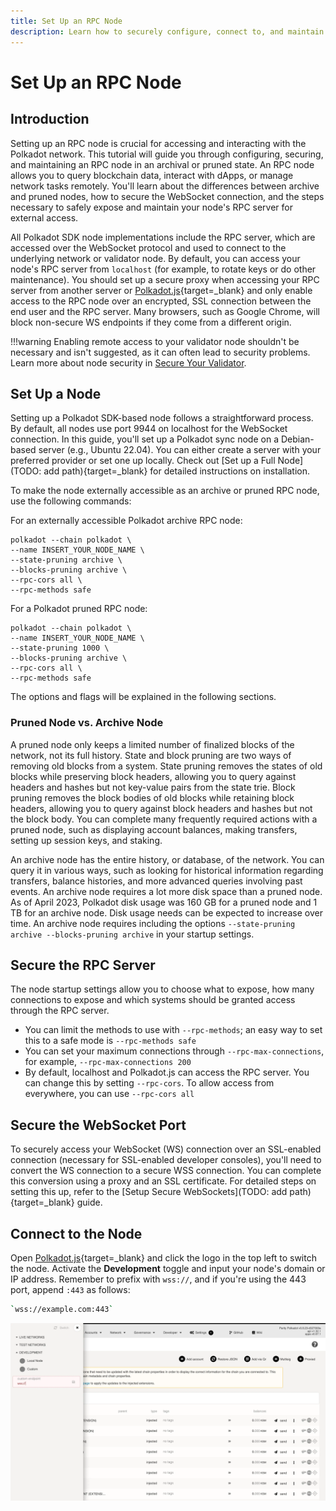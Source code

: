 ```yaml
---
title: Set Up an RPC Node
description: Learn how to securely configure, connect to, and maintain an RPC node for a Polkadot SDK-based blockchain in an archival or pruned state.
---
```


# Set Up an RPC Node

## Introduction

Setting up an RPC node is crucial for accessing and interacting with the Polkadot network. This tutorial will guide you through configuring, securing, and maintaining an RPC node in an archival or pruned state. An RPC node allows you to query blockchain data, interact with dApps, or manage network tasks remotely. You'll learn about the differences between archive and pruned nodes, how to secure the WebSocket connection, and the steps necessary to safely expose and maintain your node's RPC server for external access.

All Polkadot SDK node implementations include the RPC server, which are accessed over the WebSocket protocol and used to connect to the underlying network or validator node. By default, you can access your node's RPC server from `localhost` (for example, to rotate keys or do other maintenance). You should set up a secure proxy when accessing your RPC server from another server or [Polkadot.js](https://polkadot.js.org/apps){target=\_blank} and only enable access to the RPC node over an encrypted, SSL connection between the end user and the RPC server. Many browsers, such as Google Chrome, will block non-secure WS endpoints if they come from a different origin.

!!!warning
    Enabling remote access to your validator node shouldn't be necessary and isn't suggested, as it can often lead to security problems. Learn more about node security in [Secure Your Validator](todo:link).

## Set Up a Node

Setting up a Polkadot SDK-based node follows a straightforward process. By default, all nodes use port 9944 on localhost for the WebSocket connection. In this guide, you'll set up a Polkadot sync node on a Debian-based server (e.g., Ubuntu 22.04). You can either create a server with your preferred provider or set one up locally. Check out [Set up a Full Node](TODO: add path){target=\_blank} for detailed instructions on installation.

To make the node externally accessible as an archive or pruned RPC node, use the following commands:

For an externally accessible Polkadot archive RPC node:

```config
polkadot --chain polkadot \
--name INSERT_YOUR_NODE_NAME \
--state-pruning archive \
--blocks-pruning archive \
--rpc-cors all \
--rpc-methods safe 
```

For a Polkadot pruned RPC node:

```config
polkadot --chain polkadot \
--name INSERT_YOUR_NODE_NAME \
--state-pruning 1000 \
--blocks-pruning archive \
--rpc-cors all \
--rpc-methods safe
```

The options and flags will be explained in the following sections.

### Pruned Node vs. Archive Node

A pruned node only keeps a limited number of finalized blocks of the network, not its full history. State and block pruning are two ways of removing old blocks from a system. State pruning removes the states of old blocks while preserving block headers, allowing you to query against headers and hashes but not key-value pairs from the state trie. Block pruning removes the block bodies of old blocks while retaining block headers, allowing you to query against block headers and hashes but not the block body. You can complete many frequently required actions with a pruned node, such as displaying account balances, making transfers, setting up session keys, and staking. 

An archive node has the entire history, or database, of the network. You can query it in various ways, such as looking for historical information regarding transfers, balance histories, and more advanced queries involving past events. An archive node requires a lot more disk space than a pruned node. As of April 2023, Polkadot disk usage was 160 GB for a pruned node and 1 TB for an archive node. Disk usage needs can be expected to increase over time. An archive node requires including the options `--state-pruning archive --blocks-pruning archive` in your startup settings.

## Secure the RPC Server

The node startup settings allow you to choose what to expose, how many connections to expose and which systems should be granted access through the RPC server.

- You can limit the methods to use with `--rpc-methods`; an easy way to set this to a safe mode is `--rpc-methods safe`
- You can set your maximum connections through `--rpc-max-connections`, for example, `--rpc-max-connections 200`
- By default, localhost and Polkadot.js can access the RPC server. You can change this by setting `--rpc-cors`. To allow access from everywhere, you can use `--rpc-cors all`

## Secure the WebSocket Port

To securely access your WebSocket (WS) connection over an SSL-enabled connection (necessary for SSL-enabled developer consoles), you'll need to convert the WS connection to a secure WSS connection. You can complete this conversion using a proxy and an SSL certificate. For detailed steps on setting this up, refer to the [Setup Secure WebSockets](TODO: add path){target=_blank} guide.

## Connect to the Node

Open [Polkadot.js](https://polkadot.js.org/apps){target=\_blank} and click the logo in the top left to switch the node. Activate the **Development** toggle and input your node's domain or IP address. Remember to prefix with `wss://`, and if you're using the 443 port, append `:443` as follows:

```bash
`wss://example.com:443`
```

![A sync-in-progress chain connected to Polkadot.js](/images/infrastructure/general/maintain-wss.webp)